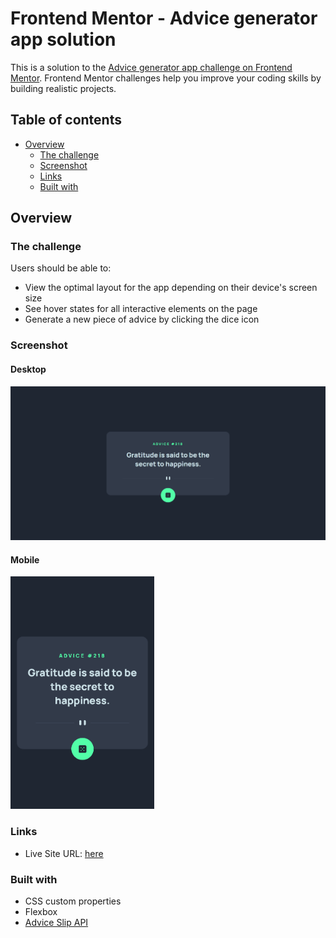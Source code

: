 # Frontend Mentor - Advice generator app solution

This is a solution to the [Advice generator app challenge on Frontend Mentor](https://www.frontendmentor.io/challenges/advice-generator-app-QdUG-13db). Frontend Mentor challenges help you improve your coding skills by building realistic projects.

## Table of contents

- [Overview](#overview)
  - [The challenge](#the-challenge)
  - [Screenshot](#screenshot)
  - [Links](#links)
  - [Built with](#built-with)

## Overview

### The challenge

Users should be able to:

- View the optimal layout for the app depending on their device's screen size
- See hover states for all interactive elements on the page
- Generate a new piece of advice by clicking the dice icon

### Screenshot

#### Desktop
![advice-generator-app](images/screenshot-desktop.png)

#### Mobile
<img src="images/screenshot-mobile.png" alt="mobile view" width="230"/>

### Links

- Live Site URL: [here](https://frontend-mentor-challenges-pk.netlify.app/advice-generator-app/index.html)

### Built with

- CSS custom properties
- Flexbox
- [Advice Slip API](https://api.adviceslip.com/)
